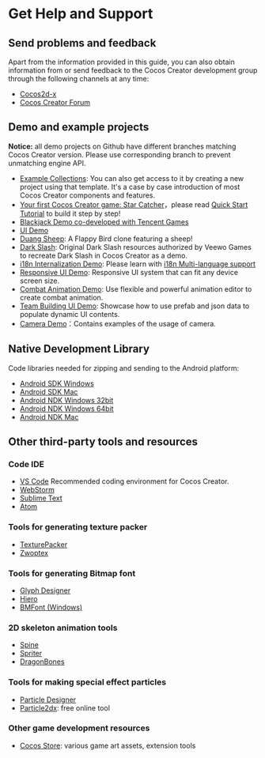 # Get Help and Support

## Send problems and feedback

Apart from the information provided in this guide, you can also obtain information from or send feedback to the Cocos Creator development group through the following channels at any time:

- [Cocos2d-x](//www.cocos2d-x.org/)
- [Cocos Creator Forum](//discuss.cocos2d-x.org/c/creator)
<!-- - QQ group：738190852-->

## Demo and example projects

**Notice:** all demo projects on Github have different branches matching Cocos Creator version. Please use corresponding branch to prevent unmatching engine API. 

- [Example Collections](https://github.com/cocos-creator/example-cases): You can also get access to it by creating a new project using that template. It's a case by case introduction of most Cocos Creator components and features.
- [Your first Cocos Creator game: Star Catcher](https://github.com/cocos-creator/tutorial-first-game)，please read [Quick Start Tutorial](quick-start.md) to build it step by step!
- [Blackjack Demo co-developed with Tencent Games](https://github.com/cocos-creator/tutorial-blackjack)
- [UI Demo](https://github.com/cocos-creator/demo-ui)
- [Duang Sheep](https://github.com/cocos-creator/tutorial-duang-sheep): A Flappy Bird clone featuring a sheep!
- [Dark Slash](https://github.com/cocos-creator/tutorial-dark-slash): Original Dark Slash resources authorized by Veewo Games to recreate Dark Slash in Cocos Creator as a demo.
- [i18n Internalization Demo](https://github.com/nantas/demo-i18n): Please learn with [i18n Multi-language support](../advanced-topics/i18n.md)
- [Responsive UI Demo](https://github.com/cocos-creator/demo-responsive-ui): Responsive UI system that can fit any device screen size.
- [Combat Animation Demo](https://github.com/cocos-creator/demo-combat-animation): Use flexible and powerful animation editor to create combat animation.
- [Team Building UI Demo](https://github.com/cocos-creator/demo-team-build-ui): Showcase how to use prefab and json data to populate dynamic UI contents.
- [Camera Demo](https://github.com/cocos-creator/demo-camera)：Contains examples of the usage of camera.

## Native Development Library

Code libraries needed for zipping and sending to the Android platform:

- [Android SDK Windows](//cocostudio.download.appget.cn/Cocos/CocosStore/Android-SDK-Windows.zip)
- [Android SDK Mac](//cocostudio.download.appget.cn/Cocos/CocosStore/android22-sdk-macosx.zip)
- [Android NDK Windows 32bit](//cocostudio.download.appget.cn/Cocos/CocosStore/android-ndk-r10d-windows-x86.zip)
- [Android NDK Windows 64bit](//cocostudio.download.appget.cn/Cocos/CocosStore/android-ndk-r10e-Windows.zip)
- [Android NDK Mac](//cocostudio.download.appget.cn/Cocos/CocosStore/android-ndk-r10e-macosx.zip)

## Other third-party tools and resources

### Code IDE

- [VS Code](https://code.visualstudio.com/) Recommended coding environment for Cocos Creator.
- [WebStorm](https://www.jetbrains.com/webstorm/)
- [Sublime Text](//www.sublimetext.com/)
- [Atom](https://atom.io/)

### Tools for generating texture packer

- [TexturePacker](https://www.codeandweb.com/texturepacker)
- [Zwoptex](https://zwopple.com/zwoptex/)

### Tools for generating Bitmap font

- [Glyph Designer](https://71squared.com/glyphdesigner)
- [Hiero](https://github.com/libgdx/libgdx/wiki/Hiero)
- [BMFont (Windows)](//www.angelcode.com/products/bmfont/)

### 2D skeleton animation tools

- [Spine](//www.esotericsoftware.com)
- [Spriter](//brashmonkey.com/spriter.htm)
- [DragonBones](//dragonbones.github.io/)

### Tools for making special effect particles

- [Particle Designer](//particledesigner.71squared.com/)
- [Particle2dx](//www.effecthub.com/particle2dx): free online tool

### Other game development resources

- [Cocos Store](https://store.cocos.com/): various game art assets, extension tools